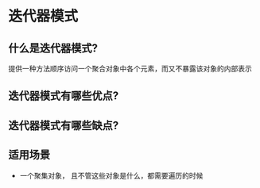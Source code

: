 # 迭代器模式

## 什么是迭代器模式?
提供一种方法顺序访问一个聚合对象中各个元素，而又不暴露该对象的内部表示

## 迭代器模式有哪些优点?

## 迭代器模式有哪些缺点?

## 适用场景
* 一个聚集对象， 且不管这些对象是什么，都需要遍历的时候



